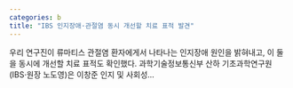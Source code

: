 ```yaml
---
categories: b
title: "IBS 인지장애·관절염 동시 개선할 치료 표적 발견"
---
```

우리 연구진이 류마티스 관절염 환자에게서 나타나는 인지장애 원인을 밝혀내고, 이 둘을 동시에 개선할 치료 표적도 확인했다. 과학기술정보통신부 산하 기초과학연구원(IBS·원장 노도영)은 이창준 인지 및 사회성...